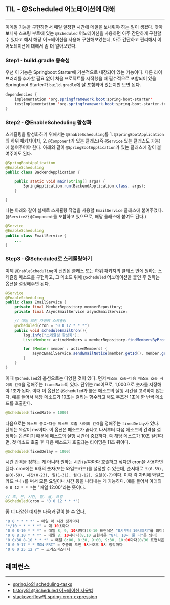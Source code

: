 ## TIL - @Scheduled 어노테이션에 대해
---
이메일 기능을 구현하면서 매일 일정한 시간에 메일을 보내줘야 하는 일이 생겼다. 찾아보니까 스프링 부트에 있는 `@Scheduled` 어노테이션을 사용하면 아주 간단하게 구현할 수 있다고 해서 해당 어노테이션을 사용해 구현해보았는데, 아주 간단하고 편리해서 이 어노테이션에 대해서 좀 더 알아보았다.

### Step1 - build.gradle 종속성
우선 이 기능은 Springboot Starter에 기본적으로 내장되어 있는 기능이다. 다른 라이브러리를 추가할 필요 없이 처음 프로젝트를 시작했을 때 필수적으로 포함되어 있을 Springboot Starter가 `build.gradle`에 잘 포함되어 있는지만 보면 된다. 
```java
dependencies {
	implementation 'org.springframework.boot:spring-boot-starter'
	testImplementation 'org.springframework.boot:spring-boot-starter-test'
}
```

### Step2 - @EnableScheduling 활성화
스케쥴링을 활성화하기 위해서는 `@EnableScheduling`를 1. `@SpringBootApplication`의 하위 패키지이자, 2. `@Component`가 있는 클래스(즉 `@Service` 있는 클래스도 가능)에 붙여주어야 한다. 아래와 같이 `@SpringBootApplication`가 있는 클래스에 같이 붙여주어도 된다.
```java
@SpringBootApplication
@EnableScheduling
public class BackendApplication {

	public static void main(String[] args) {
		SpringApplication.run(BackendApplication.class, args);
	}

}
```

나는 아래와 같이 실제로 스케쥴링 작업을 사용할 `EmailService` 클래스에 붙여주었다. (`@Service`가 `@Component`를 포함하고 있으므로, 해당 클래스에 붙여도 된다.)
```java
@Service
@EnableScheduling
public class EmailService {
    ...
}
```

### Step3 - @Scheduled로 스케줄링하기
이제 `@EnableScheduling`이 선언된 클래스 또는 하위 패키지의 클래스 안에 원하는 스케쥴링 메소드를 구현하고, 그 메소드 위에 `@Scheduled` 어노테이션을 붙인 후 원하는 옵션을 설정해주면 된다.
```java
@Service
@EnableScheduling
public class EmailService {
    private final MemberRepository memberRepository;
    private final AsyncEmailService asyncEmailService;

    // 매일 오전 자정에 스케쥴링
    @Scheduled(cron = "0 0 12 * * *")
    public void scheduleEmailCron(){
        log.info("스케쥴링 활성화");
        List<Member> activeMembers = memberRepository.findMembersByProfileIsEmailActive(true);

        for (Member member : activeMembers) {
            asyncEmailService.sendEmailNotice(member.getId(), member.getEmail());
        }
    }
}
```

이때 `@Scheduled`의 옵션으로는 다양한 것이 있다. 먼저 `메소드 호출~다음 메소드 호출 사이의 간격`을 정해주는 `fixedRate`이 있다. 단위는 ms이므로, 1,000으로 숫자를 지정해야 1초가 된다. 이때 이 옵션은 `@Scheduled`가 붙은 메소드의 실행 시간을 고려하지 않는다. 예를 들어서 해당 메소드가 10초는 걸리는 함수라고 해도 무조건 1초에 한 번씩 메소드를 호출한다.
```java
@Scheduled(fixedRate = 1000)
```

다음으로는 `메소드 종료~다음 메소드 호출 사이의 간격`을 정해주는 `fixedDelay`가 있다. 단위는 똑같이 ms이다. 이 옵션은 메소드가 끝나고 나서부터 다음 메소드의 간격을 설정하는 옵션이기 때문에 메소드의 실행 시간이 중요하다. 즉 해당 메소드가 10초 걸린다면, 첫 메소드 호출 후 다음 메소드가 호출되는 타이밍은 11초 뒤이다.
```java
@Scheduled(fixedDelay = 1000)
```

시간 간격을 정하는 게 아니라 원하는 시간/날짜마다 호출하고 싶다면 cron을 사용하면 된다. cron에는 6개의 숫자(또는 와일드카드)를 설정할 수 있는데, 순서대로 `초(0-59), 분(0-59), 시간(0-23), 일(1-31), 월(1-12), 요일(0-7)`이다. 이때 각 자리에 와일드카드 `*`나 `?`를 써서 모든 요일이나 시간 등을 나타내는 게 가능하다. 예를 들어서 아래의 `0 0 12 * * *`는 "매일 12:00"라는 뜻이다.
```java
// 초, 분, 시간, 일, 월, 요일
@Scheduled(cron = "0 0 12 * * *")
```

좀 더 다양한 예제는 다음과 같이 볼 수 있다.
```java
"0 0 * * * *" = 매일 매 시간 정각마다
"*/10 * * * * *" = 매 10초마다
"0 0 8-10 * * *" = 매일 8, 9, 10시마다(8-10 표현식은 "8시부터 10시까지"를 의미)
"0 0 8,10 * * *" = 매일 8, 10시마다(8,10 표현식은 "8시, 10시 둘 다"를 의미)
"0 0/30 8-10 * * *" = 매일 8:00, 8:30, 9:00, 9:30, 10:00마다(0/30 표현식은 "시작 시간부터 30분 간격으로"를 의미)
"0 0 9-17 * * MON-FRI" = 주중의 오전 9시~오후 5시 정각마다
"0 0 0 25 12 ?" = 크리스마스마다
```

## 레퍼런스
---

- [spring.io의 scheduling-tasks](https://spring.io/guides/gs/scheduling-tasks)
- [tistory의 @Scheduled 어노테이션 사용법](https://rooted.tistory.com/12)
- [stackoverflow의 spring-cron-expression](https://stackoverflow.com/questions/26147044/spring-cron-expression-for-every-day-101am)
